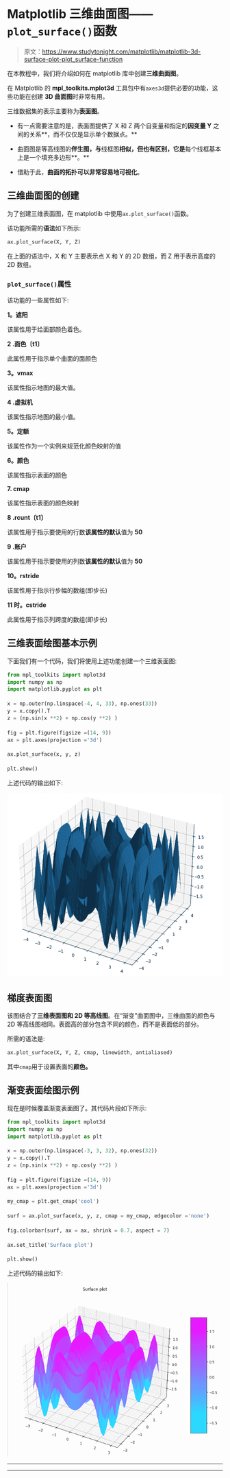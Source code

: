 # Matplotlib 三维曲面图——`plot_surface()`函数

> 原文：<https://www.studytonight.com/matplotlib/matplotlib-3d-surface-plot-plot_surface-function>

在本教程中，我们将介绍如何在 matplotlib 库中创建**三维曲面图**。

在 Matplotlib 的 **mpl_toolkits.mplot3d** 工具包中有`axes3d`提供必要的功能，这些功能在创建 **3D 曲面图**时非常有用。

三维数据集的表示主要称为**表面图**。

*   有一点需要注意的是，表面图提供了 X 和 Z 两个自变量和指定的**因变量 Y** 之间的关系**，而不仅仅是显示单个数据点。**

*   曲面图是等高线图的**伴生图，与**线框图**相似，但也有区别，它是**每个线框基本上是一个填充多边形**。**

*   借助于此，**曲面的拓扑可以非常容易地可视化**。

## 三维曲面图的创建

为了创建三维表面图，在 matplotlib 中使用`ax.plot_surface()`函数。

该功能所需的**语法**如下所示:

```py
ax.plot_surface(X, Y, Z)
```

在上面的语法中，X 和 Y 主要表示点 X 和 Y 的 2D 数组，而 Z 用于表示高度的 2D 数组。

### `plot_surface()`属性

该功能的一些属性如下:

**1。遮阳**

该属性用于给面部颜色着色。

**2 .面色〔t1〕**

此属性用于指示单个曲面的面颜色

**3。vmax**

该属性指示地图的最大值。

**4 .虚拟机**

该属性指示地图的最小值。

**5。定额**

该属性作为一个实例来规范化颜色映射的值

**6。颜色**

该属性指示表面的颜色

**7\. cmap**

该属性指示表面的颜色映射

**8 .rcunt〔t1〕**

该属性用于指示要使用的行数**该属性的默认**值为 **50**

**9 .账户**

该属性用于指示要使用的列数**该属性的默认**值为 **50**

**10。rstride**

该属性用于指示行步幅的数组(即步长)

**11 时。cstride**

此属性用于指示列跨度的数组(即步长)

## 三维表面绘图基本示例

下面我们有一个代码，我们将使用上述功能创建一个三维表面图:

```py
from mpl_toolkits import mplot3d 
import numpy as np 
import matplotlib.pyplot as plt 

x = np.outer(np.linspace(-4, 4, 33), np.ones(33)) 
y = x.copy().T
z = (np.sin(x **2) + np.cos(y **2) ) 

fig = plt.figure(figsize =(14, 9)) 
ax = plt.axes(projection ='3d') 

ax.plot_surface(x, y, z) 

plt.show() 
```

上述代码的输出如下:

![3D surface plot matplotlib basic example](img/c4fcf9727593046c7f251a68c7a58d92.png)

## 梯度表面图

该图结合了**三维表面图和 2D 等高线图**。在“渐变”曲面图中，三维曲面的颜色与 2D 等高线图相同。表面高的部分包含不同的颜色，而不是表面低的部分。

所需的语法是:

```py
ax.plot_surface(X, Y, Z, cmap, linewidth, antialiased)
```

其中`cmap`用于设置表面的**颜色。**

## 渐变表面绘图示例

现在是时候覆盖渐变表面图了。其代码片段如下所示:

```py
from mpl_toolkits import mplot3d 
import numpy as np 
import matplotlib.pyplot as plt 

x = np.outer(np.linspace(-3, 3, 32), np.ones(32)) 
y = x.copy().T 
z = (np.sin(x **2) + np.cos(y **2) ) 

fig = plt.figure(figsize =(14, 9)) 
ax = plt.axes(projection ='3d') 

my_cmap = plt.get_cmap('cool') 

surf = ax.plot_surface(x, y, z, cmap = my_cmap, edgecolor ='none') 

fig.colorbar(surf, ax = ax, shrink = 0.7, aspect = 7) 

ax.set_title('Surface plot') 

plt.show() 
```

上述代码的输出如下:

![gradient surface plot matplotlib basic example](img/6013aeb75ccf5f9c50f5b54fc3f48722.png)

* * *

* * *
